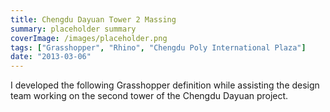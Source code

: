 ```yaml
---
title: Chengdu Dayuan Tower 2 Massing
summary: placeholder summary
coverImage: /images/placeholder.png
tags: ["Grasshopper", "Rhino", "Chengdu Poly International Plaza"]
date: "2013-03-06"
---
```


I developed the following Grasshopper definition while assisting the design team working on the second tower of the Chengdu Dayuan project.
